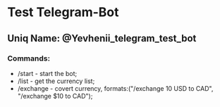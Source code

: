 # Test Telegram-Bot
## Uniq Name: @Yevhenii_telegram_test_bot
### Commands:
* /start - start the bot;
* /list - get the currency list;
* /exchange - covert currency, formats:("/exchange 10 USD to CAD", "/exchange $10 to CAD");